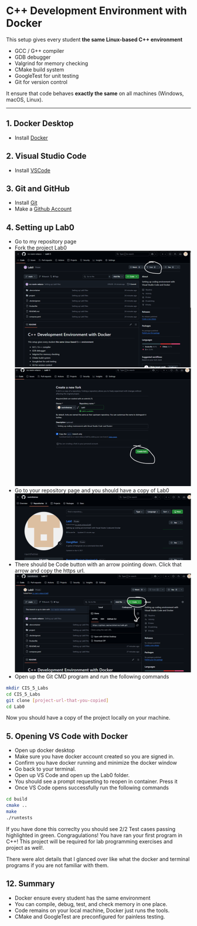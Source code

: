 

# C++ Development Environment with Docker


This setup gives every student **the same Linux-based C++ environment**
- GCC / G++ compiler
- GDB debugger
- Valgrind for memory checking
- CMake build system
- GoogleTest for unit testing
- Git for version control

It ensure that code behaves **exactly the same** on all machines (Windows, macOS, Linux).


---


## 1. Docker Desktop
- Install [Docker]((https://www.docker.com/get-started))


## 2. Visual Studio Code
- Install [VSCode]((https://code.visualstudio.com/download))

## 3. Git and GitHub
- Install [Git]((https://git-scm.com/downloads))
- Make a [Github Account]((https://github.com/signup?ref_cta=Sign+up&ref_loc=header+logged+out&ref_page=%2F&source=header-home))

## 4. Setting up Lab0
- Go to my repository page
- Fork the project Lab0
![alt text](image.png)
![alt text](image-1.png)
- Go to your repository page and you should have a copy of Lab0
![alt text](image-2.png)
- There should be Code button with an arrow pointing down. 
Click that arrow and copy the https url.
![alt text](image-3.png)
- Open up the Git CMD program and run the following commands
```bash
mkdir CIS_5_Labs
cd CIS_5_Labs
git clone [project-url-that-you-copied]
cd Lab0
```
Now you should have a copy of the project locally on your machine.

## 5. Opening VS Code with Docker
- Open up docker desktop
- Make sure you have docker account created so you are signed in.
- Confirm you have docker running and minimize the docker window
- Go back to your terminal.
- Open up VS Code and open up the Lab0 folder.
- You should see a prompt requesting to reopen in container. Press it
- Once VS Code opens successfully run the following commands 
```bash
cd build
cmake ..
make
./runtests
```
If you have done this correclty you should see 2/2 Test cases passing highlighted in green. Congragulations! You have ran your first program in C++! This project will be required for lab programming exercises and project as well!. 

There were alot details that I glanced over like what the docker and terminal programs if you are not familiar with them.
## 12. Summary

- Docker ensure every student has the same environment
- You can compile, debug, test, and check memory in one place.
- Code remains on your local machine, Docker just runs the tools.
- CMake and GoogleTest are preconfigured for painless testing.


